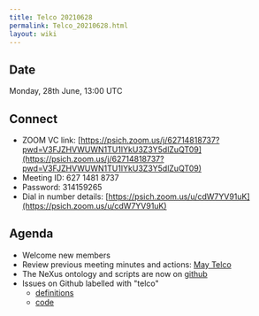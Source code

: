 ```yaml
---
title: Telco 20210628
permalink: Telco_20210628.html
layout: wiki
---
```


Date
----

Monday, 28th June, 13:00 UTC

<!-- end of autogeneration -->

Connect
-------
* ZOOM VC link: [https://psich.zoom.us/j/62714818737?pwd=V3FJZHVWUWN1TU1IYkU3Z3Y5dlZuQT09](https://psich.zoom.us/j/62714818737?pwd=V3FJZHVWUWN1TU1IYkU3Z3Y5dlZuQT09)
* Meeting ID:   627 1481 8737
* Password:     314159265
* Dial in number details: [https://psich.zoom.us/u/cdW7YV91uK](https://psich.zoom.us/u/cdW7YV91uK)


Agenda
------
   * Welcome new members
   * Review previous meeting minutes and actions: [May Telco](Telco_20210505.md)
   * The NeXus ontology and scripts are now on [github](https://github.com/nexusformat/NeXusOntology)
   * Issues on Github labelled with "telco"
     * [definitions](https://github.com/nexusformat/definitions/issues?q=is%3Aopen+is%3Aissue+label%3Atelco)
     * [code](https://github.com/nexusformat/code/issues?q=is%3Aopen+is%3Aissue+label%3Atelco)
